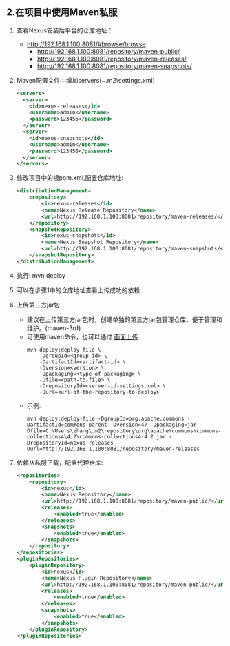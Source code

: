 ## 2.在项目中使用Maven私服

1. 查看Nexus安装后平台的仓库地址：
    + http://192.168.1.100:8081/#browse/browse
        + http://192.168.1.100:8081/repository/maven-public/
        + http://192.168.1.100:8081/repository/maven-releases/
        + http://192.168.1.100:8081/repository/maven-snapshots/

2. Maven配置文件中增加servers(~\.m2\settings.xml)
    ``` xml
    <servers>
      <server>
        <id>nexus-releases</id>
        <username>admin</username>
        <password>123456</password>
      </server>
      <server>
        <id>nexus-snapshots</id>
        <username>admin</username>
        <password>123456</password>
      </server>
    </servers>
    ```

3. 修改项目中的根pom.xml,配置仓库地址:
    ``` xml 
    <distributionManagement>
        <repository>
            <id>nexus-releases</id>
            <name>Nexus Release Repository</name>
            <url>http://192.168.1.100:8081/repository/maven-releases/</url>
        </repository>
        <snapshotRepository>
            <id>nexus-snapshots</id>
            <name>Nexus Snapshot Repository</name>
            <url>http://192.168.1.100:8081/repository/maven-snapshots/</url>
        </snapshotRepository>
    </distributionManagement>
    ```
4. 执行: mvn deploy

5. 可以在步骤1中的仓库地址查看上传成功的依赖

6. 上传第三方jar包
    + 建议在上传第三方jar包时，创建单独的第三方jar包管理仓库，便于管理和维护。(maven-3rd)
    + 可使用maven命令，也可以通过 [画面上传](http://192.168.1.100:8081/#browse/upload)
        ``` shell 
        mvn deploy:deploy-file \
            -DgroupId=<group-id> \
            -DartifactId=<artifact-id> \
            -Dversion=<version> \
            -Dpackaging=<type-of-packaging> \
            -Dfile=<path-to-file> \
            -DrepositoryId=<server-id-settings.xml> \
            -Durl=<url-of-the-repository-to-deploy>
        ```
    + 示例:
        ``` shell 
        mvn deploy:deploy-file -DgroupId=org.apache.commons -DartifactId=commons-parent -Dversion=47 -Dpackaging=jar -Dfile=C:\Users\zhang\.m2\repository\org\apache\commons\commons-collections4\4.2\commons-collections4-4.2.jar -DrepositoryId=nexus-releases -Durl=http://192.168.1.100:8081/repository/maven-releases
        ```
7. 依赖从私服下载，配置代理仓库:
    ``` xml 
    <repositories>
        <repository>
            <id>nexus</id>
            <name>Nexus Repository</name>
            <url>http://192.168.1.100:8081/repository/maven-public/</url>
            <releases>
                <enabled>true</enabled>
            </releases>
            <snapshots>
                <enabled>true</enabled>
            </snapshots>
        </repository>
    </repositories>
    <pluginRepositories>
        <pluginRepository>
            <id>nexus</id>
            <name>Nexus Plugin Repository</name>
            <url>http://192.168.1.100:8081/repository/maven-public/</url>
            <releases>
                <enabled>true</enabled>
            </releases>
            <snapshots>
                <enabled>true</enabled>
            </snapshots>
        </pluginRepository>
    </pluginRepositories>
    ```
